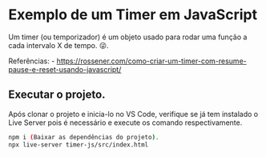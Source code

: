 # Exemplo de um Timer em JavaScript

Um timer (ou temporizador) é um objeto usado para rodar uma função a cada intervalo X de tempo. 😜.

Referências: 
    - https://rossener.com/como-criar-um-timer-com-resume-pause-e-reset-usando-javascript/

## Executar o projeto.

Após clonar o projeto e inicia-lo no VS Code, verifique se já tem instalado o Live Server pois é necessário e execute os comando respectivamente.

```bash
npm i (Baixar as dependências do projeto).
npx live-server timer-js/src/index.html
```